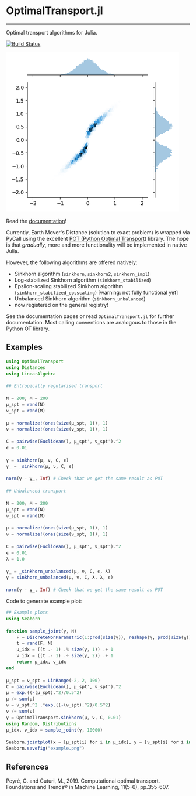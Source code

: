 # OptimalTransport.jl
---
Optimal transport algorithms for Julia.

[![Build Status](https://travis-ci.com/zsteve/OptimalTransport.jl.svg?branch=master)](https://travis-ci.com/zsteve/OptimalTransport.jl.svg?branch=master)

![example histogram](example.png)

Read the [documentation](http://zsteve.phatcode.net/OptimalTransportDocs/)!

Currently, Earth Mover's Distance (solution to exact problem) is wrapped via PyCall using the excellent [POT (Python Optimal Transport)](https://github.com/PythonOT/POT) library. The hope is that _gradually_, more and more functionality will be implemented in native Julia.

However, the following algorithms are offered natively:

* Sinkhorn algorithm (`sinkhorn`, `sinkhorn2`, `sinkhorn_impl`)
* Log-stabilized Sinkhorn algorithm (`sinkhorn_stabilized`)
* Epsilon-scaling stabilized Sinkhorn algorithm (`sinkhorn_stabilized_epsscaling`) [warning: not fully functional yet]
* Unbalanced Sinkhorn algorithm (`sinkhorn_unbalanced`)
* now registered on the general registry!

See the documentation pages or read `OptimalTransport.jl` for further documentation. Most calling conventions are analogous to those in the Python OT library.

## Examples

```julia
using OptimalTransport
using Distances
using LinearAlgebra

## Entropically regularised transport

N = 200; M = 200
μ_spt = rand(N)
ν_spt = rand(M)

μ = normalize!(ones(size(μ_spt, 1)), 1)
ν = normalize!(ones(size(ν_spt, 1)), 1)

C = pairwise(Euclidean(), μ_spt', ν_spt').^2
ϵ = 0.01

γ = sinkhorn(μ, ν, C, ϵ)
γ_ = _sinkhorn(μ, ν, C, ϵ)

norm(γ - γ_, Inf) # Check that we get the same result as POT

## Unbalanced transport

N = 200; M = 200
μ_spt = rand(N)
ν_spt = rand(M)

μ = normalize!(ones(size(μ_spt, 1)), 1)
ν = normalize!(ones(size(ν_spt, 1)), 1)

C = pairwise(Euclidean(), μ_spt', ν_spt').^2
ϵ = 0.01
λ = 1.0

γ_ = _sinkhorn_unbalanced(μ, ν, C, ϵ, λ)
γ = sinkhorn_unbalanced(μ, ν, C, λ, λ, ϵ)

norm(γ - γ_, Inf) # Check that we get the same result as POT
```

Code to generate example plot:
```julia
## Example plots 
using Seaborn

function sample_joint(γ, N)
    F = DiscreteNonParametric(1:prod(size(γ)), reshape(γ, prod(size(γ))))
    t = rand(F, N)
    μ_idx = ((t .- 1) .% size(γ, 1)) .+ 1
    ν_idx = ((t .- 1) .÷ size(γ, 2)) .+ 1
    return μ_idx, ν_idx
end

μ_spt = ν_spt = LinRange(-2, 2, 100)
C = pairwise(Euclidean(), μ_spt', ν_spt').^2
μ = exp.((-(μ_spt).^2)/0.5^2)
μ /= sum(μ)
ν = ν_spt.^2 .*exp.((-(ν_spt).^2)/0.5^2)
ν /= sum(ν)
γ = OptimalTransport.sinkhorn(μ, ν, C, 0.01)
using Random, Distributions
μ_idx, ν_idx = sample_joint(γ, 10000)

Seaborn.jointplot(x = [μ_spt[i] for i in μ_idx], y = [ν_spt[i] for i in ν_idx], kind = "hex", marginal_kws = Dict("bins" => μ_spt))
Seaborn.savefig("example.png")
```

## References

Peyré, G. and Cuturi, M., 2019. Computational optimal transport. Foundations and Trends® in Machine Learning, 11(5-6), pp.355-607.

